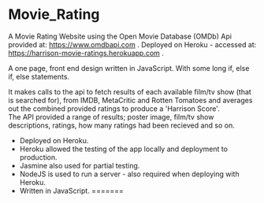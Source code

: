 # Movie_Rating



A Movie Rating Website using the Open Movie Database (OMDb) Api provided at: https://www.omdbapi.com .
Deployed on Heroku - accessed at: https://harrison-movie-ratings.herokuapp.com .

A one page, front end design written in JavaScript. With some long if, else if, else statements.

It makes calls to the api to fetch results of each available film/tv show (that is searched for), from IMDB, MetaCritic and Rotten Tomatoes and averages out the combined provided ratings to produce a 'Harrison Score'.  
The API provided a range of results; poster image, film/tv show descriptions, ratings, how many ratings had been recieved and so on.

 - Deployed on Heroku.
 - Heroku allowed the testing of the app locally and deployment to production.
 - Jasmine also used for partial testing.
 - NodeJS is used to run a server - also required when deploying with Heroku.
 - Written in JavaScript.
=======

